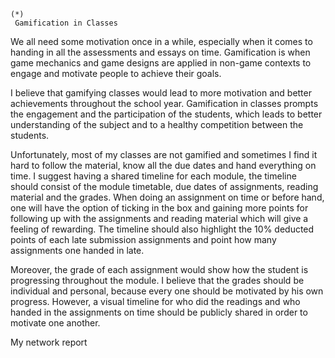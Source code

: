 	(*)
	 Gamification in Classes 

We all need some motivation once in a while, especially when it comes to handing in all the assessments and essays on time. Gamification is when game mechanics and game designs are applied in non-game contexts to engage and motivate people to achieve their goals. 
	

I believe that gamifying classes would lead to more motivation and better achievements throughout the school year. Gamification in classes prompts the engagement and the participation of the students, which leads to better understanding of the subject and to a healthy competition between the students. 
	

 Unfortunately, most of my classes are not gamified and sometimes I find it hard to follow the material, know all the due dates and hand everything on time. I suggest having a shared timeline for each module, the timeline should consist of the module timetable, due dates of assignments, reading material and the grades. When doing an assignment on time or before hand, one will have the option of ticking in the box and gaining more points for following up with the assignments and reading material which will give a feeling of rewarding. The timeline should also highlight the 10% deducted points of each late submission assignments and point how many assignments one handed in late. 
 	
 
Moreover, the grade of each assignment would show how the student is progressing throughout the module. I believe that the grades should be individual and personal, because every one should be motivated by his own progress. However, a visual timeline for who did the readings and who handed in the assignments on time should be publicly shared in order to motivate one another. 

My network report 

